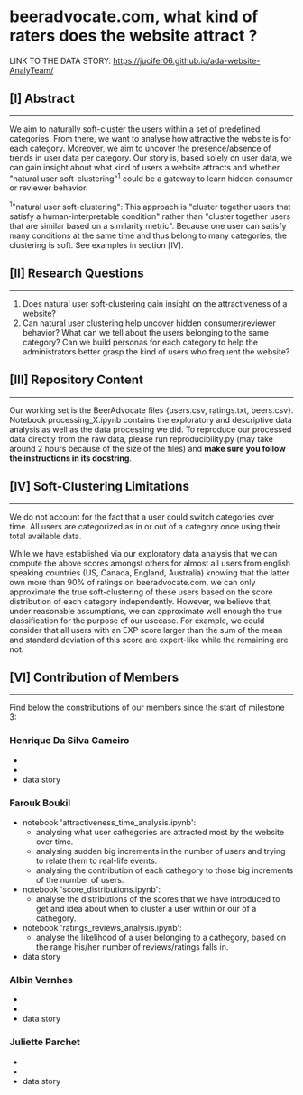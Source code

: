 # beeradvocate.com, what kind of raters does the website attract ?

LINK TO THE DATA STORY: https://jucifer06.github.io/ada-website-AnalyTeam/

## [I] Abstract
---

We aim to naturally soft-cluster the users within a set of predefined categories. From there, we want to analyse how attractive the website is for each category. Moreover, we aim to uncover the presence/absence of trends in user data per category. Our story is, based solely on user data, we can gain insight about what kind of users a website attracts and whether "natural user soft-clustering"<sup>1</sup> could be a gateway to learn hidden consumer or reviewer behavior.

<sup>1</sup>"natural user soft-clustering": This approach is "cluster together users that satisfy a human-interpretable condition" rather than "cluster together users that are similar based on a similarity metric". Because one user can satisfy many conditions at the same time and thus belong to many categories, the clustering is soft. See examples in section [IV].

## [II] Research Questions
---

1. Does natural user soft-clustering gain insight on the attractiveness of a website?
2. Can natural user clustering help uncover hidden consumer/reviewer behavior? What can we tell about the users belonging to the same category? Can we build personas for each category to help the administrators better grasp the kind of users who frequent the website?

## [III] Repository Content
---

Our working set is the BeerAdvocate files {users.csv, ratings.txt, beers.csv}. Notebook processing_X.ipynb contains the exploratory and descriptive data analysis as well as the data processing we did. To reproduce our processed data directly from the raw data, please run reproducibility.py (may take around 2 hours because of the size of the files) and **make sure you follow the instructions in its docstring**.

## [IV] Soft-Clustering Limitations
---

We do not account for the fact that a user could switch categories over time. All users are categorized as in or out of a category once using their total available data.

While we have established via our exploratory data analysis that we can compute the above scores amongst others for almost all users from english speaking countries (US, Canada, England, Australia) knowing that the latter own more than 90% of ratings on beeradvocate.com, we can only approximate the true soft-clustering of these users based on the score distribution of each category independently. However, we believe that, under reasonable assumptions, we can approximate well enough the true classification for the purpose of our usecase. For example, we could consider that all users with an EXP score larger than the sum of the mean and standard deviation of this score are expert-like while the remaining are not.

## [VI] Contribution of Members
---
Find below the constributions of our members since the start of milestone 3:

### Henrique Da Silva Gameiro
*
*
* data story

### Farouk Boukil
* notebook 'attractiveness_time_analysis.ipynb':
  * analysing what user cathegories are attracted most by the website over time.
  * analysing sudden big increments in the number of users and trying to relate them to real-life events.
  * analysing the contribution of each cathegory to those big increments of the number of users.
* notebook 'score_distributions.ipynb':
  * analyse the distributions of the scores that we have introduced to get and idea about when to cluster a user within or our of a cathegory.
* notebook 'ratings_reviews_analysis.ipynb': 
  * analyse the likelihood of a user belonging to a cathegory, based on the range his/her number of reviews/ratings falls in.
* data story

### Albin Vernhes
*
*
* data story

### Juliette Parchet
* 
* 
* data story
